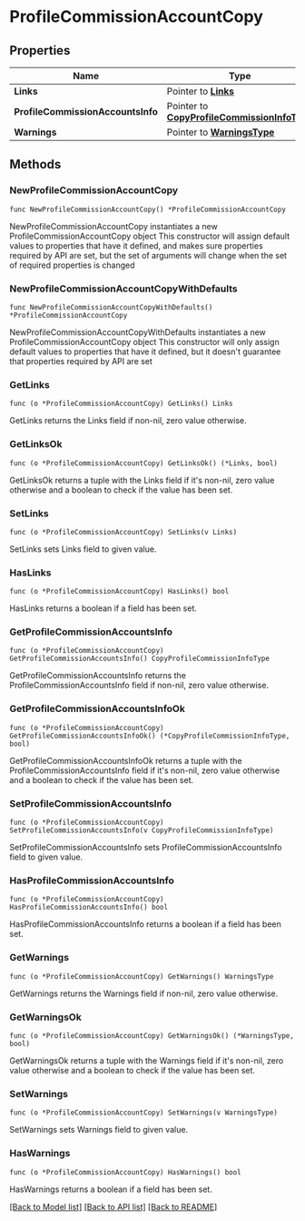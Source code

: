 # ProfileCommissionAccountCopy

## Properties

Name | Type | Description | Notes
------------ | ------------- | ------------- | -------------
**Links** | Pointer to [**Links**](Links.md) |  | [optional] 
**ProfileCommissionAccountsInfo** | Pointer to [**CopyProfileCommissionInfoType**](CopyProfileCommissionInfoType.md) |  | [optional] 
**Warnings** | Pointer to [**WarningsType**](WarningsType.md) |  | [optional] 

## Methods

### NewProfileCommissionAccountCopy

`func NewProfileCommissionAccountCopy() *ProfileCommissionAccountCopy`

NewProfileCommissionAccountCopy instantiates a new ProfileCommissionAccountCopy object
This constructor will assign default values to properties that have it defined,
and makes sure properties required by API are set, but the set of arguments
will change when the set of required properties is changed

### NewProfileCommissionAccountCopyWithDefaults

`func NewProfileCommissionAccountCopyWithDefaults() *ProfileCommissionAccountCopy`

NewProfileCommissionAccountCopyWithDefaults instantiates a new ProfileCommissionAccountCopy object
This constructor will only assign default values to properties that have it defined,
but it doesn't guarantee that properties required by API are set

### GetLinks

`func (o *ProfileCommissionAccountCopy) GetLinks() Links`

GetLinks returns the Links field if non-nil, zero value otherwise.

### GetLinksOk

`func (o *ProfileCommissionAccountCopy) GetLinksOk() (*Links, bool)`

GetLinksOk returns a tuple with the Links field if it's non-nil, zero value otherwise
and a boolean to check if the value has been set.

### SetLinks

`func (o *ProfileCommissionAccountCopy) SetLinks(v Links)`

SetLinks sets Links field to given value.

### HasLinks

`func (o *ProfileCommissionAccountCopy) HasLinks() bool`

HasLinks returns a boolean if a field has been set.

### GetProfileCommissionAccountsInfo

`func (o *ProfileCommissionAccountCopy) GetProfileCommissionAccountsInfo() CopyProfileCommissionInfoType`

GetProfileCommissionAccountsInfo returns the ProfileCommissionAccountsInfo field if non-nil, zero value otherwise.

### GetProfileCommissionAccountsInfoOk

`func (o *ProfileCommissionAccountCopy) GetProfileCommissionAccountsInfoOk() (*CopyProfileCommissionInfoType, bool)`

GetProfileCommissionAccountsInfoOk returns a tuple with the ProfileCommissionAccountsInfo field if it's non-nil, zero value otherwise
and a boolean to check if the value has been set.

### SetProfileCommissionAccountsInfo

`func (o *ProfileCommissionAccountCopy) SetProfileCommissionAccountsInfo(v CopyProfileCommissionInfoType)`

SetProfileCommissionAccountsInfo sets ProfileCommissionAccountsInfo field to given value.

### HasProfileCommissionAccountsInfo

`func (o *ProfileCommissionAccountCopy) HasProfileCommissionAccountsInfo() bool`

HasProfileCommissionAccountsInfo returns a boolean if a field has been set.

### GetWarnings

`func (o *ProfileCommissionAccountCopy) GetWarnings() WarningsType`

GetWarnings returns the Warnings field if non-nil, zero value otherwise.

### GetWarningsOk

`func (o *ProfileCommissionAccountCopy) GetWarningsOk() (*WarningsType, bool)`

GetWarningsOk returns a tuple with the Warnings field if it's non-nil, zero value otherwise
and a boolean to check if the value has been set.

### SetWarnings

`func (o *ProfileCommissionAccountCopy) SetWarnings(v WarningsType)`

SetWarnings sets Warnings field to given value.

### HasWarnings

`func (o *ProfileCommissionAccountCopy) HasWarnings() bool`

HasWarnings returns a boolean if a field has been set.


[[Back to Model list]](../README.md#documentation-for-models) [[Back to API list]](../README.md#documentation-for-api-endpoints) [[Back to README]](../README.md)


